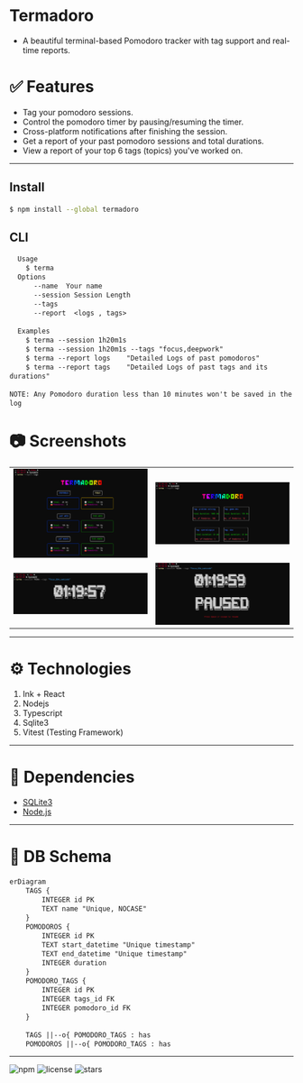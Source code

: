 # Termadoro

- A beautiful terminal-based Pomodoro tracker with tag support and real-time reports.


# ✅ Features

- Tag your pomodoro sessions.
- Control the pomodoro timer by pausing/resuming the timer.
- Cross-platform notifications after finishing the session.
- Get a report of your past pomodoro sessions and total durations.
- View a report of your top 6 tags (topics) you've worked on.
--- 
## Install
```bash
$ npm install --global termadoro
```

##  CLI

  ```
	Usage
	  $ terma
	Options
		--name  Your name
        --session Session Length
		--tags 
		--report  <logs , tags>

	Examples
	  $ terma --session 1h20m1s
	  $ terma --session 1h20m1s --tags "focus,deepwork"
	  $ terma --report logs    "Detailed Logs of past pomodoros"
	  $ terma --report tags    "Detailed Logs of past tags and its durations"
  
  NOTE: Any Pomodoro duration less than 10 minutes won't be saved in the log 
```

# 📷 Screenshots
<table>
  <tr>
    <td><img src="assets/screenshots/logs.png" alt="Pomodoro Logs" width="300"></td>
    <td><img src="assets/screenshots/tag-log.png" alt="Tags Logs" width="300"></td>
  </tr>
  <tr>
    <td><img src="assets/screenshots/timer.png" alt="Timer" width="300"></td>
    <td><img src="assets/screenshots/paused-timer.png" alt="Photo 4" width="300"></td>
  </tr>
</table>

---
# ⚙️ Technologies
1. Ink  + React
2. Nodejs
3. Typescript
3. Sqlite3 
4. Vitest (Testing Framework)


---

# 🔗 Dependencies
- [SQLite3](https://www.sqlite.org/)
- [Node.js](https://nodejs.org/)


---
# 📝 DB Schema
```mermaid
erDiagram
    TAGS {
        INTEGER id PK
        TEXT name "Unique, NOCASE"
    }
    POMODOROS {
        INTEGER id PK
        TEXT start_datetime "Unique timestamp"
        TEXT end_datetime "Unique timestamp"
        INTEGER duration
    }
    POMODORO_TAGS {
        INTEGER id PK
        INTEGER tags_id FK
        INTEGER pomodoro_id FK
    }

    TAGS ||--o{ POMODORO_TAGS : has
    POMODOROS ||--o{ POMODORO_TAGS : has
```
---
![npm](https://img.shields.io/npm/v/termadoro)
![license](https://img.shields.io/npm/l/termadoro)
![stars](https://img.shields.io/github/stars/your-username/termadoro?style=social)
